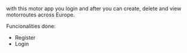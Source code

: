 with this motor app you login and after you can create, delete and view motorroutes across Europe.

Funcionalities done:
- Register
- Login
